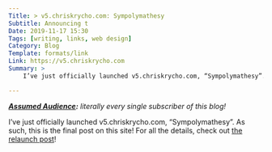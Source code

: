 ```yaml
---
Title: > v5.chriskrycho.com: Sympolymathesy
Subtitle: Announcing t
Date: 2019-11-17 15:30
Tags: [writing, links, web design]
Category: Blog
Template: formats/link
Link: https://v5.chriskrycho.com
Summary: >
    I’ve just officially launched v5.chriskrycho.com, “Sympolymathesy”. As such, this is the final post on this site!

---
```


<i><b>[Assumed Audience][audience]:</b> literally every single subscriber of this blog!</i>

[audience]: https://v4.chriskrycho.com/2018/assumed-audiences.html

I’ve just officially launched v5.chriskrycho.com, “Sympolymathesy”. As such, this is the final post on this site! For all the details, check out [the relaunch post][relaunch]!

[relaunch]: https://v5.chriskrycho.com/journal/relaunch/

